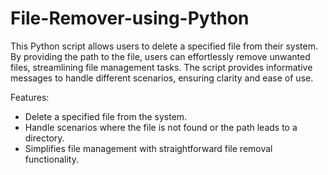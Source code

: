 # File-Remover-using-Python
This Python script allows users to delete a specified file from their system. By providing the path to the file, users can effortlessly remove unwanted files, streamlining file management tasks. The script provides informative messages to handle different scenarios, ensuring clarity and ease of use.

Features:
- Delete a specified file from the system.
- Handle scenarios where the file is not found or the path leads to a directory.
- Simplifies file management with straightforward file removal functionality.


